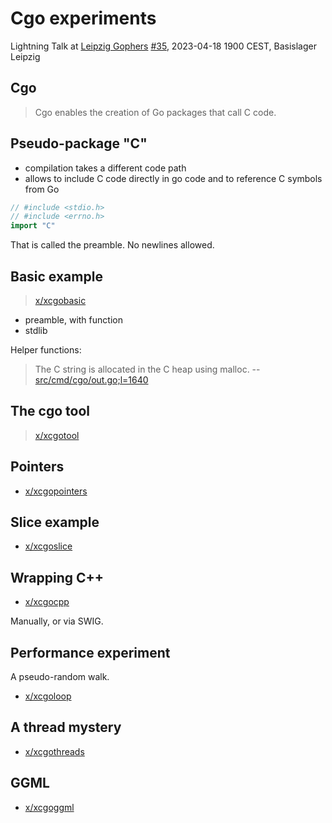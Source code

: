 # Cgo experiments

Lightning Talk at [Leipzig Gophers](https://golangleipzig.space) [#35](#), 2023-04-18 1900 CEST, Basislager Leipzig

## Cgo

> Cgo enables the creation of Go packages that call C code.

## Pseudo-package "C"

* compilation takes a different code path
* allows to include C code directly in go code and to reference C symbols from Go

```go
// #include <stdio.h>
// #include <errno.h>
import "C"
```

That is called the preamble. No newlines allowed.

## Basic example

> [x/xcgobasic](x/xcgobasic)

* preamble, with function
* stdlib

Helper functions:

> The C string is allocated in the C heap using malloc. -- [src/cmd/cgo/out.go;l=1640](https://cs.opensource.google/go/go/+/refs/tags/go1.20.3:src/cmd/cgo/out.go;l=1640)

## The cgo tool

> [x/xcgotool](x/xcgotool)

## Pointers

* [x/xcgopointers](x/xcgopointers)

## Slice example

* [x/xcgoslice](x/xcgoslice)

## Wrapping C++

* [x/xcgocpp](x/xcgocpp)

Manually, or via SWIG.

## Performance experiment

A pseudo-random walk.

* [x/xcgoloop](x/xcgoloop)

## A thread mystery

* [x/xcgothreads](x/xcgothreads)

## GGML

* [x/xcgoggml](x/xcgoggml)

